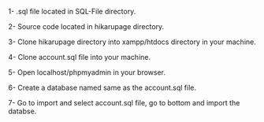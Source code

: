 1- .sql file located in SQL-File directory.

2- Source code located in hikarupage directory.

3- Clone hikarupage directory into xampp/htdocs directory in your machine.

4- Clone account.sql file into your machine.

5- Open localhost/phpmyadmin in your browser.

6- Create a database named same as the account.sql file.

7- Go to import and select account.sql file, go to bottom and import the databse.
